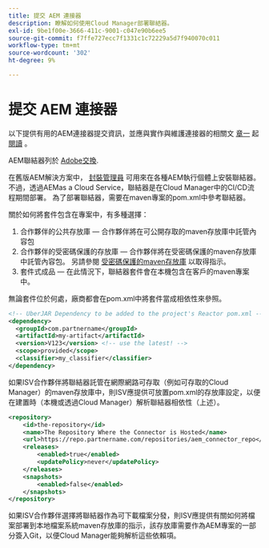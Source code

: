 ```yaml
---
title: 提交 AEM 連接器
description: 瞭解如何使用Cloud Manager部署聯結器。
exl-id: 9be1f00e-3666-411c-9001-c047e90b6ee5
source-git-commit: f7ffe727ecc7f1331c1c72229a5d7f940070c011
workflow-type: tm+mt
source-wordcount: '302'
ht-degree: 9%

---
```


提交 AEM 連接器
===========================

以下提供有用的AEM連接器提交資訊，並應與實作與維護連接器的相關文 [章一](implement.md) 起 [閱讀](maintain.md) 。

AEM聯結器列於 [Adobe交換](https://partners.adobe.com/exchangeprogram/experiencecloud).

在舊版AEM解決方案中， [封裝管理員](/help/implementing/developing/tools/package-manager.md) 可用來在各種AEM執行個體上安裝聯結器。 不過，透過AEMas a Cloud Service，聯結器是在Cloud Manager中的CI/CD流程期間部署。 為了部署聯結器，需要在maven專案的pom.xml中參考聯結器。

關於如何將套件包含在專案中，有多種選擇：

1. 合作夥伴的公共存放庫 — 合作夥伴將在可公開存取的maven存放庫中託管內容包
1. 合作夥伴的受密碼保護的存放庫 — 合作夥伴將在受密碼保護的maven存放庫中託管內容包。 另請參閱 [受密碼保護的maven存放庫](https://experienceleague.adobe.com/docs/experience-manager-cloud-service/implementing/using-cloud-manager/create-application-project/setting-up-project.html?lang=en#password-protected-maven-repositories) 以取得指示。
1. 套件式成品 — 在此情況下，聯結器套件會在本機包含在客戶的maven專案中。

無論套件位於何處，廠商都會在pom.xml中將套件當成相依性來參照。

```xml
<!-- UberJAR Dependency to be added to the project's Reactor pom.xml -->
<dependency>
  <groupId>com.partnername</groupId>
  <artifactId>my-artifact</artifactId>
  <version>V123</version> <!-- use the latest! -->
  <scope>provided</scope>
  <classifier>my_classifier</classifier>
</dependency>
```

如果ISV合作夥伴將聯結器託管在網際網路可存取（例如可存取的Cloud Manager）的maven存放庫中，則ISV應提供可放置pom.xml的存放庫設定，以便在建置時（本機或透過Cloud Manager）解析聯結器相依性（上述）。

```xml
<repository>
    <id>the-repository</id>
    <name>The Repository Where the Connector is Hosted</name>
    <url>https://repo.partnername.com/repositories/aem_connector_repo</url>
    <releases>
        <enabled>true</enabled>
        <updatePolicy>never</updatePolicy>
    </releases>
    <snapshots>
        <enabled>false</enabled>
    </snapshots>
</repository>
```

如果ISV合作夥伴選擇將聯結器作為可下載檔案分發，則ISV應提供有關如何將檔案部署到本地檔案系統maven存放庫的指示，該存放庫需要作為AEM專案的一部分簽入Git，以便Cloud Manager能夠解析這些依賴項。
